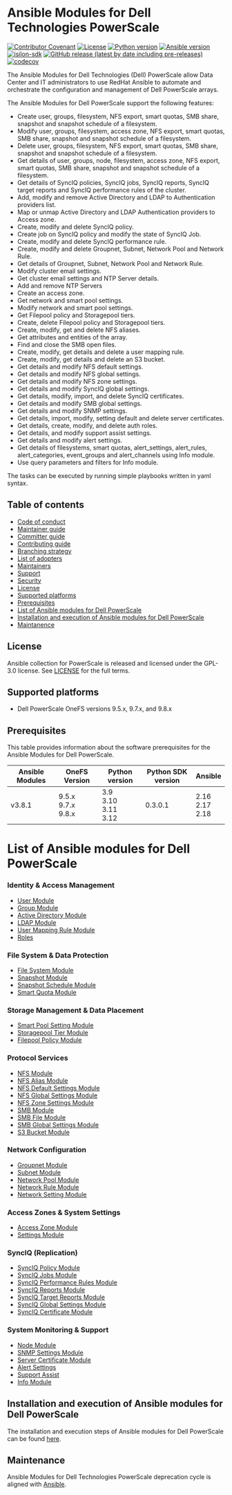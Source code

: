 # Ansible Modules for Dell Technologies PowerScale

[![Contributor Covenant](https://img.shields.io/badge/Contributor%20Covenant-v2.0%20adopted-ff69b4.svg)](https://github.com/dell/ansible-powerscale/blob/main/docs/CODE_OF_CONDUCT.md)
[![License](https://img.shields.io/github/license/dell/ansible-powerscale)](https://github.com/dell/ansible-powerscale/blob/main/LICENSE)
[![Python version](https://img.shields.io/badge/python-3.9.6+-blue.svg)](https://www.python.org/downloads/)
[![Ansible version](https://img.shields.io/badge/ansible-2.15.6+-blue.svg)](https://pypi.org/project/ansible/)
[![isilon-sdk](https://img.shields.io/github/v/release/dell/python-powerscale?include_prereleases&label=isilon-sdk&style=flat-square)](https://github.com/Isilon/isilon_sdk_python)
[![GitHub release (latest by date including pre-releases)](https://img.shields.io/github/v/release/dell/ansible-powerscale?include_prereleases&label=latest&style=flat-square)](https://github.com/dell/ansible-powerscale/releases)
[![codecov](https://codecov.io/gh/dell/ansible-powerscale/branch/main/graph/badge.svg)](https://app.codecov.io/gh/dell/ansible-powerscale)

The Ansible Modules for Dell Technologies (Dell) PowerScale allow Data Center and IT administrators to use RedHat Ansible to automate and orchestrate the configuration and management of Dell PowerScale arrays.

The Ansible Modules for Dell PowerScale support the following features:
- Create user, groups, filesystem, NFS export, smart quotas, SMB share, snapshot and snapshot schedule of a filesystem.
- Modify user, groups, filesystem, access zone, NFS export, smart quotas, SMB share, snapshot and snapshot schedule of a filesystem.
- Delete user, groups, filesystem, NFS export, smart quotas, SMB share, snapshot and snapshot schedule of a filesystem.
- Get details of user, groups, node, filesystem, access zone, NFS export, smart quotas, SMB share, snapshot and snapshot schedule of a filesystem.
- Get details of SyncIQ policies, SyncIQ jobs, SyncIQ reports, SyncIQ target reports and SyncIQ performance rules of the cluster.
- Add, modify and remove Active Directory and LDAP to Authentication providers list.
- Map or unmap Active Directory and LDAP Authentication providers to Access zone.
- Create, modify and delete SyncIQ policy.
- Create job on SyncIQ policy and modify the state of SyncIQ Job.
- Create, modify and delete SyncIQ performance rule.
- Create, modify and delete Groupnet, Subnet, Network Pool and Network Rule.
- Get details of Groupnet, Subnet, Network Pool and Network Rule.
- Modify cluster email settings.
- Get cluster email settings and NTP Server details.
- Add and remove NTP Servers
- Create an access zone.
- Get network and smart pool settings.
- Modify network and smart pool settings.
- Get Filepool policy and Storagepool tiers.
- Create, delete Filepool policy and Storagepool tiers.
- Create, modify, get and delete NFS aliases.
- Get attributes and entities of the array.
- Find and close the SMB open files.
- Create, modify, get details and delete a user mapping rule.
- Create, modify, get details and delete an S3 bucket.
- Get details and modify NFS default settings.
- Get details and modify NFS global settings.
- Get details and modify NFS zone settings.
- Get details and modify SyncIQ global settings.
- Get details, modify, import, and delete SyncIQ certificates.
- Get details and modify SMB global settings.
- Get details and modify SNMP settings.
- Get details, import, modify, setting default and delete server certificates.
- Get details, create, modify, and delete auth roles.
- Get details, and modify support assist settings.
- Get details and modify alert settings.
- Get details of filesystems, smart quotas, alert_settings, alert_rules, alert_categories, event_groups and alert_channels using Info module.
- Use query parameters and filters for Info module.

The tasks can be executed by running simple playbooks written in yaml syntax.

## Table of contents

* [Code of conduct](https://github.com/dell/ansible-powerscale/blob/main/docs/CODE_OF_CONDUCT.md)
* [Maintainer guide](https://github.com/dell/ansible-powerscale/blob/main/docs/MAINTAINER_GUIDE.md)
* [Committer guide](https://github.com/dell/ansible-powerscale/blob/main/docs/COMMITTER_GUIDE.md)
* [Contributing guide](https://github.com/dell/ansible-powerscale/blob/main/docs/CONTRIBUTING.md)
* [Branching strategy](https://github.com/dell/ansible-powerscale/blob/main/docs/BRANCHING.md)
* [List of adopters](https://github.com/dell/ansible-powerscale/blob/main/docs/ADOPTERS.md)
* [Maintainers](https://github.com/dell/ansible-powerscale/blob/main/docs/MAINTAINERS.md)
* [Support](https://github.com/dell/ansible-powerscale/blob/main/docs/SUPPORT.md)
* [Security](https://github.com/dell/ansible-powerscale/blob/main/docs/SECURITY.md)
* [License](#license)
* [Supported platforms](#supported-platforms)
* [Prerequisites](#prerequisites)
* [List of Ansible modules for Dell PowerScale](#list-of-ansible-modules-for-dell-powerscale)
* [Installation and execution of Ansible modules for Dell PowerScale](#installation-and-execution-of-ansible-modules-for-dell-powerscale)
* [Maintanence](#maintanence)

## License
Ansible collection for PowerScale is released and licensed under the GPL-3.0 license. See [LICENSE](https://github.com/dell/ansible-powerscale/blob/main/LICENSE) for the full terms.

## Supported platforms
  * Dell PowerScale OneFS versions 9.5.x, 9.7.x, and 9.8.x

## Prerequisites
This table provides information about the software prerequisites for the Ansible Modules for Dell PowerScale.

| **Ansible Modules** | **OneFS Version** | **Python version** | **Python SDK version** | **Ansible**              |
|---------------------|-----------------------|--------------------|----------------------------|--------------------------|
| v3.8.1 | 9.5.x <br> 9.7.x <br> 9.8.x | 3.9 <br> 3.10 <br> 3.11 <br> 3.12 | 0.3.0.1 | 2.16 <br> 2.17 <br> 2.18 |

# List of Ansible modules for Dell PowerScale

### Identity & Access Management

* [User Module](https://github.com/dell/ansible-powerscale/blob/main/docs/modules/user.rst)
* [Group Module](https://github.com/dell/ansible-powerscale/blob/main/docs/modules/group.rst)
* [Active Directory Module](https://github.com/dell/ansible-powerscale/blob/main/docs/modules/ads.rst)
* [LDAP Module](https://github.com/dell/ansible-powerscale/blob/main/docs/modules/ldap.rst)
* [User Mapping Rule Module](https://github.com/dell/ansible-powerscale/blob/main/docs/modules/user_mapping_rule.rst)
* [Roles](https://github.com/dell/ansible-powerscale/blob/main/docs/modules/roles.rst)

### File System & Data Protection

* [File System Module](https://github.com/dell/ansible-powerscale/blob/main/docs/modules/filesystem.rst)
* [Snapshot Module](https://github.com/dell/ansible-powerscale/blob/main/docs/modules/snapshot.rst)
* [Snapshot Schedule Module](https://github.com/dell/ansible-powerscale/blob/main/docs/modules/snapshotschedule.rst)
* [Smart Quota Module](https://github.com/dell/ansible-powerscale/blob/main/docs/modules/smartquota.rst)

### Storage Management & Data Placement

* [Smart Pool Setting Module](https://github.com/dell/ansible-powerscale/blob/main/docs/modules/smartpoolsettings.rst)
* [Storagepool Tier Module](https://github.com/dell/ansible-powerscale/blob/main/docs/modules/storagepooltier.rst)
* [Filepool Policy Module](https://github.com/dell/ansible-powerscale/blob/main/docs/modules/filepoolpolicy.rst)

### Protocol Services

* [NFS Module](https://github.com/dell/ansible-powerscale/blob/main/docs/modules/nfs.rst)
* [NFS Alias Module](https://github.com/dell/ansible-powerscale/tree/main/docs/modules/nfs_alias.rst)
* [NFS Default Settings Module](https://github.com/dell/ansible-powerscale/blob/main/docs/modules/nfs_default_settings.rst)
* [NFS Global Settings Module](https://github.com/dell/ansible-powerscale/blob/main/docs/modules/nfs_global_settings.rst)
* [NFS Zone Settings Module](https://github.com/dell/ansible-powerscale/blob/main/docs/modules/nfs_zone_settings.rst)
* [SMB Module](https://github.com/dell/ansible-powerscale/blob/main/docs/modules/smb.rst)
* [SMB File Module](https://github.com/dell/ansible-powerscale/blob/main/docs/modules/smb_file.rst)
* [SMB Global Settings Module](https://github.com/dell/ansible-powerscale/blob/main/docs/modules/smb_global_settings.rst)
* [S3 Bucket Module](https://github.com/dell/ansible-powerscale/blob/main/docs/modules/s3_bucket.rst)

### Network Configuration

* [Groupnet Module](https://github.com/dell/ansible-powerscale/tree/main/docs/modules/groupnet.rst)
* [Subnet Module](https://github.com/dell/ansible-powerscale/tree/main/docs/modules/subnet.rst)
* [Network Pool Module](https://github.com/dell/ansible-powerscale/tree/main/docs/modules/networkpool.rst)
* [Network Rule Module](https://github.com/dell/ansible-powerscale/tree/main/docs/modules/networkrule.rst)
* [Network Setting Module](https://github.com/dell/ansible-powerscale/blob/main/docs/modules/networksettings.rst)

### Access Zones & System Settings

* [Access Zone Module](https://github.com/dell/ansible-powerscale/blob/main/docs/modules/accesszone.rst)
* [Settings Module](https://github.com/dell/ansible-powerscale/tree/main/docs/modules/settings.rst)

### SyncIQ (Replication)

* [SyncIQ Policy Module](https://github.com/dell/ansible-powerscale/blob/main/docs/modules/synciqpolicy.rst)
* [SyncIQ Jobs Module](https://github.com/dell/ansible-powerscale/tree/main/docs/modules/synciqjob.rst)
* [SyncIQ Performance Rules Module](https://github.com/dell/ansible-powerscale/tree/main/docs/modules/synciqrules.rst)
* [SyncIQ Reports Module](https://github.com/dell/ansible-powerscale/tree/main/docs/modules/synciqreports.rst)
* [SyncIQ Target Reports Module](https://github.com/dell/ansible-powerscale/tree/main/docs/modules/synciqtargetreports.rst)
* [SyncIQ Global Settings Module](https://github.com/dell/ansible-powerscale/blob/main/docs/modules/synciq_global_settings.rst)
* [SyncIQ Certificate Module](https://github.com/dell/ansible-powerscale/blob/main/docs/modules/synciqcertificate.rst)

### System Monitoring & Support
* [Node Module](https://github.com/dell/ansible-powerscale/blob/main/docs/modules/node.rst)
* [SNMP Settings Module](https://github.com/dell/ansible-powerscale/blob/main/docs/modules/snmp_settings.rst)
* [Server Certificate Module](https://github.com/dell/ansible-powerscale/blob/main/docs/modules/server_certificate.rst)
* [Alert Settings](https://github.com/dell/ansible-powerscale/blob/main/docs/modules/alert_settings.rst)
* [Support Assist](https://github.com/dell/ansible-powerscale/blob/main/docs/modules/support_assist.rst)
* [Info Module](https://github.com/dell/ansible-powerscale/blob/main/docs/modules/info.rst)

## Installation and execution of Ansible modules for Dell PowerScale
The installation and execution steps of Ansible modules for Dell PowerScale can be found [here](https://github.com/dell/ansible-powerscale/blob/main/docs/INSTALLATION.md).

## Maintenance
Ansible Modules for Dell Technologies PowerScale deprecation cycle is aligned with [Ansible](https://docs.ansible.com/ansible/latest/dev_guide/module_lifecycle.html).
